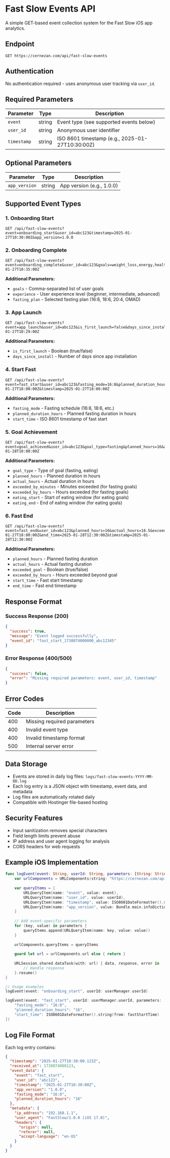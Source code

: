# Fast Slow Events API

A simple GET-based event collection system for the Fast Slow iOS app analytics.

## Endpoint

```
GET https://cernezan.com/api/fast-slow-events
```

## Authentication

No authentication required - uses anonymous user tracking via `user_id`.

## Required Parameters

| Parameter | Type | Description |
|-----------|------|-------------|
| `event` | string | Event type (see supported events below) |
| `user_id` | string | Anonymous user identifier |
| `timestamp` | string | ISO 8601 timestamp (e.g., 2025-01-27T10:30:00Z) |

## Optional Parameters

| Parameter | Type | Description |
|-----------|------|-------------|
| `app_version` | string | App version (e.g., 1.0.0) |

## Supported Event Types

### 1. Onboarding Start
```
GET /api/fast-slow-events?event=onboarding_start&user_id=abc123&timestamp=2025-01-27T10:30:00Z&app_version=1.0.0
```

### 2. Onboarding Complete
```
GET /api/fast-slow-events?event=onboarding_complete&user_id=abc123&goals=weight_loss,energy,health&experience=beginner&fasting_plan=16:8&timestamp=2025-01-27T10:35:00Z
```

**Additional Parameters:**
- `goals` - Comma-separated list of user goals
- `experience` - User experience level (beginner, intermediate, advanced)
- `fasting_plan` - Selected fasting plan (16:8, 18:6, 20:4, OMAD)

### 3. App Launch
```
GET /api/fast-slow-events?event=app_launch&user_id=abc123&is_first_launch=false&days_since_install=5&timestamp=2025-01-27T10:29:00Z
```

**Additional Parameters:**
- `is_first_launch` - Boolean (true/false)
- `days_since_install` - Number of days since app installation

### 4. Start Fast
```
GET /api/fast-slow-events?event=fast_start&user_id=abc123&fasting_mode=16:8&planned_duration_hours=16&start_time=2025-01-27T18:00:00Z&timestamp=2025-01-27T18:00:00Z
```

**Additional Parameters:**
- `fasting_mode` - Fasting schedule (16:8, 18:6, etc.)
- `planned_duration_hours` - Planned fasting duration in hours
- `start_time` - ISO 8601 timestamp of fast start

### 5. Goal Achievement
```
GET /api/fast-slow-events?event=goal_achieved&user_id=abc123&goal_type=fasting&planned_hours=16&actual_hours=16.2&exceeded_by_minutes=12&timestamp=2025-01-28T10:00:00Z
```

**Additional Parameters:**
- `goal_type` - Type of goal (fasting, eating)
- `planned_hours` - Planned duration in hours
- `actual_hours` - Actual duration in hours
- `exceeded_by_minutes` - Minutes exceeded (for fasting goals)
- `exceeded_by_hours` - Hours exceeded (for fasting goals)
- `eating_start` - Start of eating window (for eating goals)
- `eating_end` - End of eating window (for eating goals)

### 6. Fast End
```
GET /api/fast-slow-events?event=fast_end&user_id=abc123&planned_hours=16&actual_hours=18.5&exceeded_goal=true&exceeded_by_hours=2.5&start_time=2025-01-27T18:00:00Z&end_time=2025-01-28T12:30:00Z&timestamp=2025-01-28T12:30:00Z
```

**Additional Parameters:**
- `planned_hours` - Planned fasting duration
- `actual_hours` - Actual fasting duration
- `exceeded_goal` - Boolean (true/false)
- `exceeded_by_hours` - Hours exceeded beyond goal
- `start_time` - Fast start timestamp
- `end_time` - Fast end timestamp

## Response Format

### Success Response (200)
```json
{
  "success": true,
  "message": "Event logged successfully",
  "event_id": "fast_start_1738074000000_abc12345"
}
```

### Error Response (400/500)
```json
{
  "success": false,
  "error": "Missing required parameters: event, user_id, timestamp"
}
```

## Error Codes

| Code | Description |
|------|-------------|
| 400 | Missing required parameters |
| 400 | Invalid event type |
| 400 | Invalid timestamp format |
| 500 | Internal server error |

## Data Storage

- Events are stored in daily log files: `logs/fast-slow-events-YYYY-MM-DD.log`
- Each log entry is a JSON object with timestamp, event data, and metadata
- Log files are automatically rotated daily
- Compatible with Hostinger file-based hosting

## Security Features

- Input sanitization removes special characters
- Field length limits prevent abuse
- IP address and user agent logging for analysis
- CORS headers for web requests

## Example iOS Implementation

```swift
func logEvent(event: String, userId: String, parameters: [String: String] = [:]) {
    var urlComponents = URLComponents(string: "https://cernezan.com/api/fast-slow-events")!
    
    var queryItems = [
        URLQueryItem(name: "event", value: event),
        URLQueryItem(name: "user_id", value: userId),
        URLQueryItem(name: "timestamp", value: ISO8601DateFormatter().string(from: Date())),
        URLQueryItem(name: "app_version", value: Bundle.main.infoDictionary?["CFBundleShortVersionString"] as? String)
    ]
    
    // Add event-specific parameters
    for (key, value) in parameters {
        queryItems.append(URLQueryItem(name: key, value: value))
    }
    
    urlComponents.queryItems = queryItems
    
    guard let url = urlComponents.url else { return }
    
    URLSession.shared.dataTask(with: url) { data, response, error in
        // Handle response
    }.resume()
}

// Usage examples
logEvent(event: "onboarding_start", userId: userManager.userId)

logEvent(event: "fast_start", userId: userManager.userId, parameters: [
    "fasting_mode": "16:8",
    "planned_duration_hours": "16",
    "start_time": ISO8601DateFormatter().string(from: fastStartTime)
])
```

## Log File Format

Each log entry contains:
```json
{
  "timestamp": "2025-01-27T10:30:00.123Z",
  "received_at": 1738074000123,
  "event_data": {
    "event": "fast_start",
    "user_id": "abc123",
    "timestamp": "2025-01-27T10:30:00Z",
    "app_version": "1.0.0",
    "fasting_mode": "16:8",
    "planned_duration_hours": "16"
  },
  "metadata": {
    "ip_address": "192.168.1.1",
    "user_agent": "FastSlow/1.0.0 (iOS 17.0)",
    "headers": {
      "origin": null,
      "referer": null,
      "accept-language": "en-US"
    }
  }
}
```
